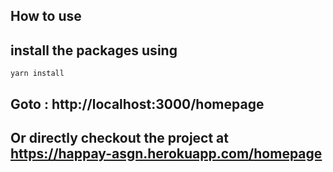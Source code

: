 ## How to use

## install the packages using

```
yarn install
```

## Goto : http://localhost:3000/homepage
## Or directly checkout the project at https://happay-asgn.herokuapp.com/homepage
